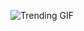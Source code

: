 
<!-- GIF_SECTION -->
![Trending GIF](https://media1.giphy.com/media/v1.Y2lkPThiYjIxNzcyaHI1Nmh2dHdwMjhqdmN0OGE3NWk3bzYxMGk3bGh4eHZjM2V1eWdiZiZlcD12MV9naWZzX3NlYXJjaCZjdD1n/RhSHgWa3ra1oi7ve9h/giphy.gif)
<!-- END_GIF_SECTION -->
